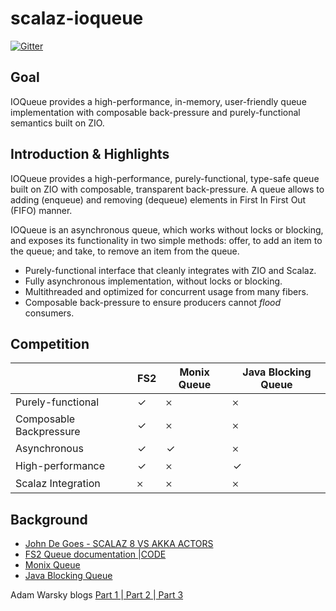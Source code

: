 # scalaz-ioqueue

[![Gitter](https://badges.gitter.im/scalaz/scalaz-ioqueue.svg)](https://gitter.im/scalaz/scalaz-ioqueue?utm_source=badge&utm_medium=badge&utm_campaign=pr-badge&utm_content=badge)

## Goal

IOQueue provides a high-performance, in-memory, user-friendly queue implementation with composable back-pressure and purely-functional semantics built on ZIO.

## Introduction & Highlights

IOQueue provides a high-performance, purely-functional, type-safe queue built on ZIO with composable, transparent back-pressure. 
A queue allows to adding (enqueue) and removing (dequeue) elements in First In First Out (FIFO) manner. 

IOQueue is an asynchronous queue, which works without locks or blocking, and exposes its functionality in two simple methods: offer, to add an item to the queue; and take, to remove an item from the queue.

* Purely-functional interface that cleanly integrates with ZIO and Scalaz.
* Fully asynchronous implementation, without locks or blocking.
* Multithreaded and optimized for concurrent usage from many fibers. 
* Composable back-pressure to ensure producers cannot _flood_ consumers.


## Competition

| | FS2 | Monix Queue | Java Blocking Queue | 
---|---|---|---
Purely-functional| ✓ | 𐄂 | 𐄂 |
Composable Backpressure| ✓ | 𐄂 | 𐄂 |
Asynchronous| ✓ | ✓ | 𐄂 |
High-performance| ✓ | 𐄂 | ✓ |
Scalaz Integration| 𐄂 | 𐄂 | 𐄂 |

## Background

* <a href = "https://www.youtube.com/watch?v=Eihz7kqn6mU"> John De Goes - SCALAZ 8 VS AKKA ACTORS </a>
* <a href= "https://functional-streams-for-scala.github.io/fs2/concurrency-primitives"> FS2 Queue documentation </a>|<a href= "https://github.com/functional-streams-for-scala/fs2/blob/series/1.0/core/shared/src/main/scala/fs2/async/mutable/Queue.scala">CODE </a>
* <a href= "https://github.com/monix/monix/blob/master/monix-execution/shared/src/main/scala/monix/execution/misc/AsyncQueue.scala"> Monix Queue </a>
* <a href= "https://docs.oracle.com/javase/7/docs/api/java/util/concurrent/BlockingQueue.html"> Java Blocking Queue </a>

Adam Warsky blogs <a href="https://blog.softwaremill.com/scalaz-8-io-vs-akka-typed-actors-vs-monix-part-1-5672657169e1"> Part 1 </a>|<a href= "https://blog.softwaremill.com/akka-vs-zio-vs-monix-part-2-communication-9ce7261aa08c"> Part 2 </a>|<a href= "https://blog.softwaremill.com/akka-vs-zio-vs-monix-part-2-communication-9ce7261aa08c"> Part 3 </a>



